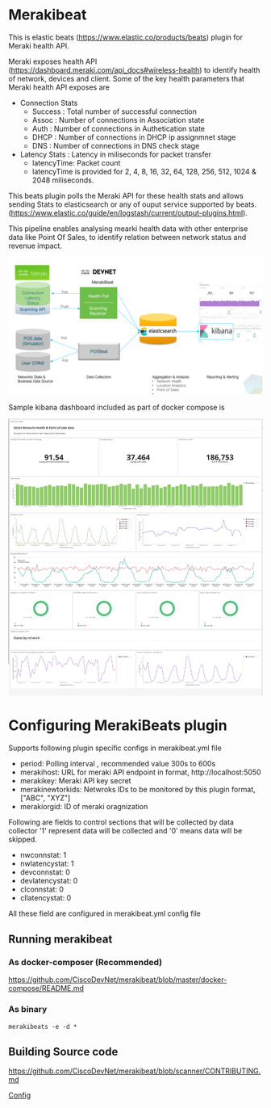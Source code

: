 # Merakibeat

This is elastic beats (https://www.elastic.co/products/beats) plugin for Meraki 
health API. 

<a name="something"></a>


Meraki exposes health API (https://dashboard.meraki.com/api_docs#wireless-health) to 
identify health of network, devices and client. Some of the key health parameters that 
Meraki health API exposes are 
- Connection Stats 
	- Success : Total number of successful connection
	- Assoc   : Number of connections in Association state
	- Auth	  : Number of connections in Authetication state
	- DHCP 	  : Number of connections in DHCP ip assignmnet stage
	- DNS 	  : Number of connections in DNS check stage   
- Latency Stats : Latency in miliseconds for packet transfer
    - latencyTime: Packet count
	- latencyTime is provided for 2, 4, 8, 16, 32, 64, 128, 256, 512, 1024 & 2048 miliseconds.
	
This beats plugin polls the Meraki API for these health stats and allows sending Stats
to elasticsearch or any of ouput service supported by 
beats. (https://www.elastic.co/guide/en/logstash/current/output-plugins.html). 

This pipeline enables analysing mearki health data with other enterprise data like Point Of Sales, 
to identify relation between network status and revenue impact. 

![MerakiBeat pipeline](https://github.com/CiscoDevNet/merakibeat/blob/master/docs/media/merakibeat-pipeline.png)

Sample kibana dashboard included as part of docker compose is

![MerakiBeat sample dashboard](https://github.com/CiscoDevNet/merakibeat/blob/master/docs/media/merakibeat-dashboard.png)


# Configuring MerakiBeats plugin
Supports following plugin specific configs in merakibeat.yml file
-  period: Polling interval , recommended value 300s to 600s
-  merakihost: URL for meraki API endpoint in format, http://localhost:5050
-  merakikey: Meraki API key secret
-  merakinewtorkids: Netwroks IDs to be monitored by this plugin format, ["ABC", "XYZ"]
-  merakiorgid: ID of meraki oragnization

Following are fields to control sections that will be collected by data collector
'1' represent data will be collected and '0' means data will be skipped.
- nwconnstat: 1
- nwlatencystat: 1
- devconnstat: 0
- devlatencystat: 0
- clconnstat: 0
- cllatencystat: 0
	 
All these field are configured in merakibeat.yml config file

## Running merakibeat ##
### As docker-composer (**Recommended**)
https://github.com/CiscoDevNet/merakibeat/blob/master/docker-compose/README.md

### As binary 
```
merakibeats -e -d *
```

## Building Source code
https://github.com/CiscoDevNet/merakibeat/blob/scanner/CONTRIBUTING.md

[Config](#something)




    


